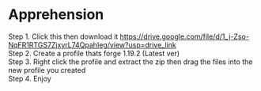 # Apprehension

Step 1. Click this then download it https://drive.google.com/file/d/1_j-Zso-NqFR1RTGS7ZjxyrL74QpahIeg/view?usp=drive_link    
Step 2. Create a profile thats forge 1.19.2 (Latest ver)    
Step 3. Right click the profile and extract the zip then drag the files into the new profile you created    
Step 4. Enjoy
